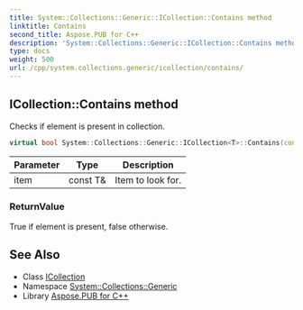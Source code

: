 ```yaml
---
title: System::Collections::Generic::ICollection::Contains method
linktitle: Contains
second_title: Aspose.PUB for C++
description: 'System::Collections::Generic::ICollection::Contains method. Checks if element is present in collection in C++.'
type: docs
weight: 500
url: /cpp/system.collections.generic/icollection/contains/
---
```

## ICollection::Contains method


Checks if element is present in collection.

```cpp
virtual bool System::Collections::Generic::ICollection<T>::Contains(const T &item) const =0
```


| Parameter | Type | Description |
| --- | --- | --- |
| item | const T\& | Item to look for. |

### ReturnValue

True if element is present, false otherwise.

## See Also

* Class [ICollection](../)
* Namespace [System::Collections::Generic](../../)
* Library [Aspose.PUB for C++](../../../)
